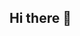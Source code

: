 ## Hi there 👋

<!--
**dayonepatchdude/dayonepatchdude** is a ✨ _special_ ✨ repository because its `README.md` (this file) appears on your GitHub profile.

<details><summary>Toggle to see the what the completed profile looks like</summary>
<p>

# Hi there, I'm dayonepatchdude! 👋

## About Me 🚀

I'm a beginner trying to learn code.

- 🌱 Currently learning: Kotlin
- 🔭 Working on:
- 🌍 Languages: Hungarian, Romanian, English
- 📫 How to reach me: attilamarton03@yahoo.com
- ⚡ Fun fact: idontknowwhatimdoing.png

</p>
</details>
